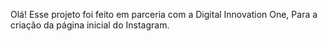 Olá! 
Esse projeto foi feito em parceria com a Digital Innovation One,
Para a criação da página inicial do Instagram.